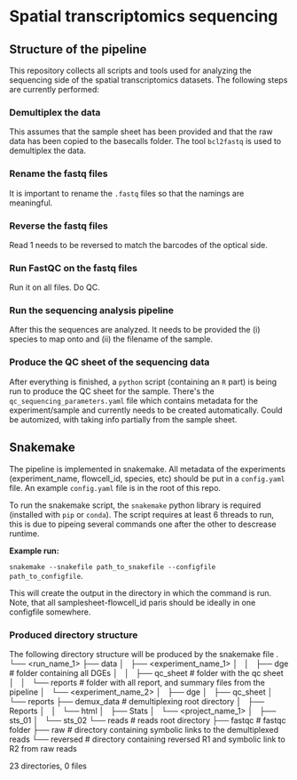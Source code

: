# Spatial transcriptomics sequencing

## Structure of the pipeline

This repository collects all scripts and tools used for analyzing the sequencing side of the spatial transcriptomics datasets. The following steps are currently performed:

### Demultiplex the data
This assumes that the sample sheet has been provided and that the raw data has been copied to the basecalls folder. The tool `bcl2fastq` is used to demultiplex the data.

### Rename the fastq files
It is important to rename the `.fastq` files so that the namings are meaningful.

### Reverse the fastq files
Read 1 needs to be reversed to match the barcodes of the optical side.

### Run FastQC on the fastq files
Run it on all files. Do QC.

### Run the sequencing analysis pipeline
After this the sequences are analyzed. It needs to be provided the (i) species to map onto and (ii) the filename of the sample. 

### Produce the QC sheet of the sequencing data
After everything is finished, a `python` script (containing an `R` part) is being run to produce the QC sheet for the sample. There's the `qc_sequencing_parameters.yaml` file which contains metadata for the experiment/sample and currently needs to be created automatically. Could be automized, with taking info partially from the sample sheet.

## Snakemake

The pipeline is implemented in snakemake. All metadata of the experiments (experiment\_name, flowcell\_id, species, etc) should be put in a `config.yaml` file. An example `config.yaml` file is in the root of this repo.

To run the snakemake script, the `snakemake` python library is required (installed with `pip` or `conda`). The script requires at least 6 threads to run, this is due to pipeing several commands one after the other to descrease runtime.

**Example run:**

`snakemake --snakefile path_to_snakefile --configfile path_to_configfile`.

This will create the output in the directory in which the command is run. Note, that all samplesheet-flowcell_id paris should be ideally in one configfile somewhere.

### Produced directory structure

The following directory structure will be produced by the snakemake file
    .
    └── <run_name_1>
        ├── data
        │   ├── <experiment_name_1>
        │   │   ├── dge             # folder containing all DGEs
        │   │   ├── qc_sheet        # folder with the qc sheet
        │   │   └── reports         # folder with all report, and summary files from the pipeline
        │   └── <experiment_name_2>
        │       ├── dge
        │       ├── qc_sheet
        │       └── reports
        ├── demux_data              # demultiplexing root directory
        │   ├── Reports
        │   │   └── html
        │   ├── Stats
        │   └── <project_name_1>
        │       ├── sts_01
        │       └── sts_02
        └── reads                   # reads root directory
            ├── fastqc              # fastqc folder
            ├── raw                 # directory containing symbolic links to the demultiplexed reads
            └── reversed            # directory containing reversed R1 and symbolic link to R2 from raw reads

23 directories, 0 files
